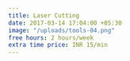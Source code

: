 ```yaml
---
title: Laser Cutting
date: 2017-03-14 17:04:00 +05:30
image: "/uploads/tools-04.png"
free hours: 2 hours/week
extra time price: INR 15/min
---
```


